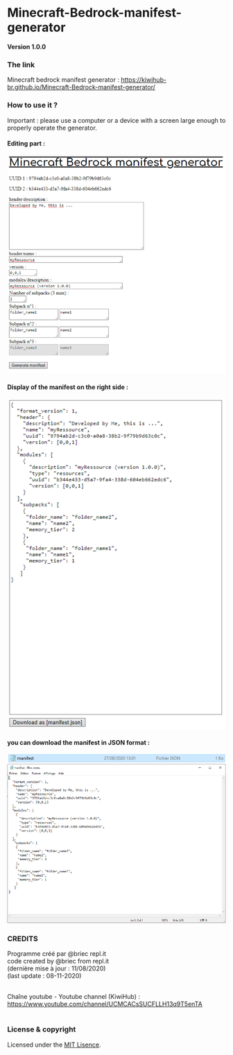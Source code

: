 # Minecraft-Bedrock-manifest-generator
**Version 1.0.0**

### The link

Minecraft bedrock manifest generator : https://kiwihub-br.github.io/Minecraft-Bedrock-manifest-generator/<br/>

### How to use it ?

Important : please use a computer or a device with a screen large enough to properly operate the generator.

#### Editing part :
![alt text](https://github.com/KiwiHub-br/Minecraft-Bedrock-manifest-generator/blob/master/Capture_manifestgen_options.PNG?raw=true)<br/>

#### Display of the manifest on the right side :
![alt text](https://github.com/KiwiHub-br/Minecraft-Bedrock-manifest-generator/blob/master/Capture_manifestgen_result.PNG?raw=true)<br/>

#### you can download the manifest in JSON format :
![alt text](https://github.com/KiwiHub-br/Minecraft-Bedrock-manifest-generator/blob/master/Capture_manifestgen_down2.PNG?raw=true)<br/>
![alt text](https://github.com/KiwiHub-br/Minecraft-Bedrock-manifest-generator/blob/master/Capture_manifestgen_down.PNG?raw=true)<br/>

### CREDITS
  
  Programme créé par @briec repl.it<br/>
  code created by @briec from repl.it<br/>
  (dernière mise à jour : 11/08/2020)<br/>
  (last update : 08-11-2020)<br/><br/>

  Chaîne youtube - Youtube channel (KiwiHub) :<br/> 
  https://www.youtube.com/channel/UCMCACsSUCFLLH13q9T5enTA<br/><br/>

### License & copyright

Licensed under the [MIT Lisence](LICENSE).
